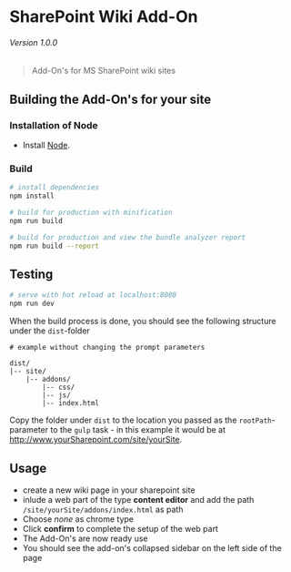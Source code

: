 # SharePoint Wiki Add-On
###### *Version 1.0.0*
> Add-On's for MS SharePoint wiki sites

## Building the Add-On's for your site

### Installation of Node
- Install [Node](https://nodejs.org/dist/v8.9.4/node-v8.9.4-x64.msi).

### Build
``` bash
# install dependencies
npm install

# build for production with minification
npm run build

# build for production and view the bundle analyzer report
npm run build --report
```  
## Testing
``` bash
# serve with hot reload at localhost:8080
npm run dev
```

When the build process is done, you should see the following structure under the `dist`-folder
```
# example without changing the prompt parameters

dist/
|-- site/
    |-- addons/
        |-- css/
        |-- js/
        |-- index.html
```
Copy the folder under `dist` to the location you passed as the `rootPath`-parameter to the `gulp` task - in this
example it would be at http://www.yourSharepoint.com/site/yourSite.

## Usage
- create a new wiki page in your sharepoint site
- inlude a web part of the type **content editor** and add the path `/site/yourSite/addons/index.html` as path
- Choose *none* as chrome type
- Click **confirm** to complete the setup of the web part
- The Add-On's are now ready use
- You should see the add-on's collapsed sidebar on the left side of the page
